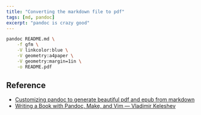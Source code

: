 ```yaml
---
title: "Converting the markdown file to pdf"
tags: [md, pandoc]
excerpt: "pandoc is crazy good"
---
```


```bash
pandoc README.md \
    -f gfm \
    -V linkcolor:blue \
    -V geometry:a4paper \
    -V geometry:margin=1in \
    -o README.pdf
```

## Reference
* [Customizing pandoc to generate beautiful pdf and epub from markdown](https://learnbyexample.github.io/customizing-pandoc/) 
* [Writing a Book with Pandoc, Make, and Vim — Vladimir Keleshev](https://keleshev.com/my-book-writing-setup/) 

